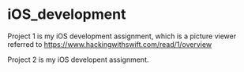 # iOS_development
Project 1 is my iOS development assignment, which is a picture viewer referred to https://www.hackingwithswift.com/read/1/overview

Project 2 is my iOS developent assignment.
